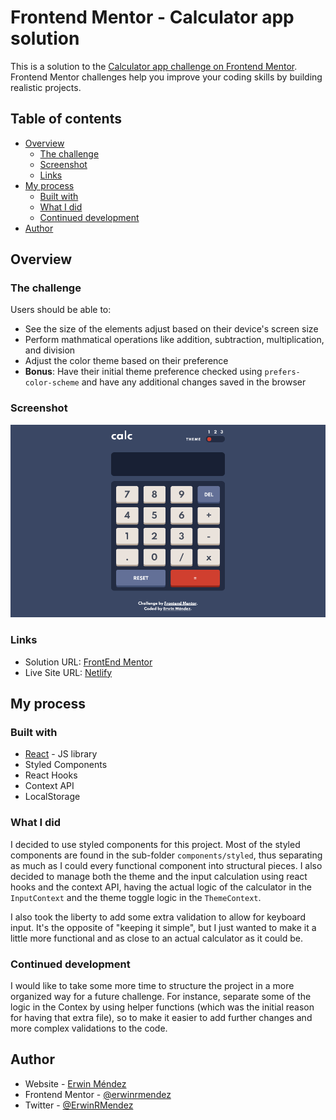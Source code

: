 # Frontend Mentor - Calculator app solution

This is a solution to the [Calculator app challenge on Frontend Mentor](https://www.frontendmentor.io/challenges/calculator-app-9lteq5N29). Frontend Mentor challenges help you improve your coding skills by building realistic projects.

## Table of contents

- [Overview](#overview)
  - [The challenge](#the-challenge)
  - [Screenshot](#screenshot)
  - [Links](#links)
- [My process](#my-process)
  - [Built with](#built-with)
  - [What I did](#what-i-did)
  - [Continued development](#continued-development)
- [Author](#author)

## Overview

### The challenge

Users should be able to:

- See the size of the elements adjust based on their device's screen size
- Perform mathmatical operations like addition, subtraction, multiplication, and division
- Adjust the color theme based on their preference
- **Bonus**: Have their initial theme preference checked using `prefers-color-scheme` and have any additional changes saved in the browser

### Screenshot

![](screenshot.png)

### Links

- Solution URL: [FrontEnd Mentor]()
- Live Site URL: [Netlify]()

## My process

### Built with

- [React](https://reactjs.org/) - JS library
- Styled Components
- React Hooks
- Context API
- LocalStorage

### What I did

I decided to use styled components for this project. Most of the styled components are found in the sub-folder `components/styled`, thus separating as much as I could every functional component into structural pieces. I also decided to manage both the theme and the input calculation using react hooks and the context API, having the actual logic of the calculator in the `InputContext` and the theme toggle logic in the `ThemeContext`.

I also took the liberty to add some extra validation to allow for keyboard input. It's the opposite of "keeping it simple", but I just wanted to make it a little more functional and as close to an actual calculator as it could be.

### Continued development

I would like to take some more time to structure the project in a more organized way for a future challenge. For instance, separate some of the logic in the Contex by using helper functions (which was the initial reason for having that extra file), so to make it easier to add further changes and more complex validations to the code.

## Author

- Website - [Erwin Méndez](https://github.com/erwinrmendez)
- Frontend Mentor - [@erwinrmendez](https://www.frontendmentor.io/profile/erwinrmendez)
- Twitter - [@ErwinRMendez](https://twitter.com/ErwinRMendez)
